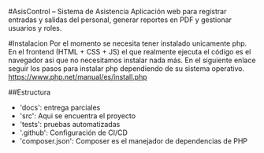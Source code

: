 #AsisControl – Sistema de Asistencia
Aplicación web para registrar entradas y salidas del personal, generar reportes en PDF y gestionar usuarios y roles.

#Instalacion
Por el momento se necesita tener instalado unicamente php. En el frontend (HTML + CSS + JS) el que realmente ejecuta el código es el navegador asi que no necesitamos instalar nada más.
En el siguiente enlace seguir los pasos para instalar php dependiendo de su sistema operativo.
https://www.php.net/manual/es/install.php

##Estructura

- 'docs': entrega parciales
- 'src': Aqui se encuentra el proyecto
- 'tests': pruebas automatizadas
- '.github': Configuración de CI/CD
- 'composer.json': Composer es el manejador de dependencias de PHP
